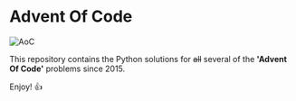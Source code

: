 # Advent Of Code

![AoC](https://pbs.twimg.com/media/EFs21m0XYAIjq4T.jpg "Advent Of Code")

This repository contains the Python solutions for ~~all~~ several of the **'Advent Of Code'** problems since 2015.

Enjoy! :+1:
